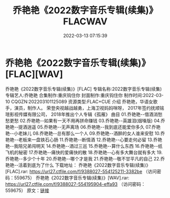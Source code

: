 ﻿---
title: 乔艳艳《2022数字音乐专辑(续集)》FLACWAV
date: 2022-03-13 07:15:39
categories: 新碟专辑、稀有等精品
tags: 华语中文
---
# 乔艳艳《2022数字音乐专辑(续集)》[FLAC][WAV]

乔艳艳《2022数字音乐专辑(续集)》[FLAC]
专辑名称:2022数字音乐专辑(续集)
专辑艺人:乔艳艳
合集制作:重庆钩住你
封面制作:重庆钩住你
制作时间:2022-03-10
CQGZN:202203101125089
资源类型:FLAC+CUE
介绍
乔艳艳，华语女歌手，演员，制作人。
荣登央视越战越勇，上海卫视妈妈咪呀，
2017年签约抚顺铭瑄影视传媒有限公司，
2018年推出个人专辑《孤雁》
曲目
01.乔艳艳--借酒消愁愁更愁
02.乔艳艳--如果有一天不用再拼命赚钱
03.乔艳艳--英雄泪(烟嗓版)
04.乔艳艳--提酒逍遥
05.乔艳艳--无声离场
06.乔艳艳--我到底还能爱你多久
07.乔艳艳--小老妹儿
08.乔艳艳--总有那么一个人
09.乔艳艳--酒醉的女人谁来安慰
10.乔艳艳--老板来一盘铁石心肠
11.乔艳艳--断情酒
12.乔艳艳--心要走何必留
13.乔艳艳--我陪兄弟闯明天
14.乔艳艳--酒过三巡
15.乔艳艳--算什么东西
16.乔艳艳--纸飞机的秘密
17.乔艳艳--痛快的爱痛快的散
18.乔艳艳--心有多大舞台就有多大
19.乔艳艳--多少个十年
20.乔艳艳--哪个才是我
21.乔艳艳--敬不甘平凡的自己
22.乔艳艳--活着到底为了什么
下载地址：
乔艳艳《2022数字音乐专辑(续集)》[FLAC].rar: https://url27.ctfile.com/f/9388027-554125211-3382be
（访问密码：559675）
乔艳艳《2022数字音乐专辑(续集)》[WAV].rar: https://url27.ctfile.com/f/9388027-554195904-effa93
（访问密码：559675）
原文：[链接](https://blog.sina.com.cn/s/blog_1647c7e7601030w6c.html)